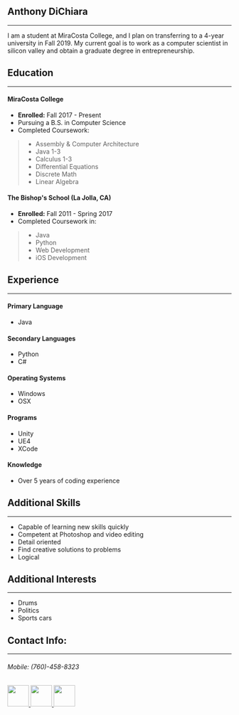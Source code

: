## Anthony DiChiara
---

I am a student at MiraCosta College, and I plan on transferring to a 4-year university in Fall 2019.
My current goal is to work as a computer scientist in silicon valley and obtain a graduate degree in entrepreneurship.

## Education
---
#### MiraCosta College
  - **Enrolled:** Fall 2017 - Present
  - Pursuing a B.S. in Computer Science
  - Completed Coursework:
   > + Assembly & Computer Architecture
   > + Java 1-3
   > + Calculus 1-3
   > + Differential Equations
   > + Discrete Math
   > + Linear Algebra

#### The Bishop's School (La Jolla, CA)
  - **Enrolled:** Fall 2011 - Spring 2017
  - Completed Coursework in:
   > + Java
   > + Python
   > + Web Development
   > + iOS Development

## Experience
---
#### Primary Language
- Java

#### Secondary Languages
- Python
- C#

#### Operating Systems
- Windows
- OSX

#### Programs
- Unity
- UE4
- XCode

#### Knowledge
- Over 5 years of coding experience


## Additional Skills
---
- Capable of learning new skills quickly
- Competent at Photoshop and video editing
- Detail oriented
- Find creative solutions to problems
- Logical

## Additional Interests
---
- Drums
- Politics
- Sports cars

## Contact Info:
---

###### Mobile: (760)-458-8323
<a href="mailto:avdichiara@gmail.com" rel="some text"><img src="http://icons.iconarchive.com/icons/cornmanthe3rd/plex/256/Communication-gmail-icon.png" rel="noopener noreferrer" target="_blank" width="48">
<a href="https://www.linkedin.com/in/anthony-dichiara-41a318138/" rel="some text"><img src="http://icons.iconarchive.com/icons/danleech/simple/256/linkedin-icon.png" rel="noopener noreferrer" target="_blank" width="48">
<a href="https://github.com/avdichiara" rel="some text"><img src="http://icons.iconarchive.com/icons/icons8/windows-8/256/Programming-Github-icon.png" rel="noopener noreferrer" target="_blank" width="48">
